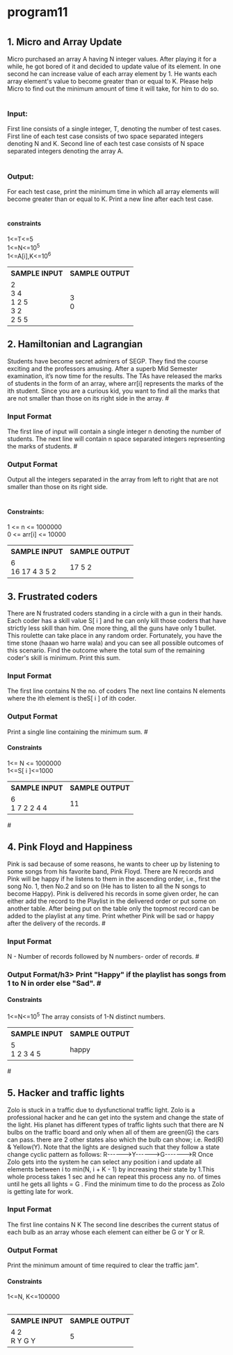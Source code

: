# <h1>program11</h1>
# <h2>1. Micro and Array Update</h2>
Micro purchased an array A having N integer values. After playing it for a while, he got 
bored of it and decided to update value of its element. In one second he can increase 
value of each array element by 1. He wants each array element's value to become greater 
than or equal to K. Please help Micro to find out the minimum amount of time it will take, 
for him to do so.
# <h3>Input:</h3>
First line consists of a single integer, T, denoting the number of test cases.
First line of each test case consists of two space separated integers denoting N and K.
Second line of each test case consists of N space separated integers denoting the array 
A.
# <h3>Output:</h3>
For each test case, print the minimum time in which all array elements will become 
greater than or equal to K. Print a new line after each test case.
# <h4>constraints</h4>
1<=T<=5<br>1<=N<=10<sup>5</sup><br>
1<=A[i],K<=10<sup>6</sup><br>
<table style="width:100%"> 
<tr> 
<th>SAMPLE INPUT</th> 
<th>SAMPLE OUTPUT</th> 
</tr> 
<tr>  
<td>2<br> 3 4<br> 1 2 5<br> 3 2<br>    2 5 5</td> 
<td>3<br>    0</td> 
</tr> 
</table>
<h2>2. Hamiltonian and Lagrangian </h2>
Students have become secret admirers of SEGP. They find the course exciting and the 
professors amusing. After a superb Mid Semester examination, it’s now time for the 
results. The TAs have released the marks of students in the form of an array, where arr[i] 
represents the marks of the ith student.
Since you are a curious kid, you want to find all the marks that are not smaller than those 
on its right side in the array.
# <h3>Input Format</h3>
The first line of input will contain a single integer n denoting the number of students.
The next line will contain n space separated integers representing the marks of students.
# <h3>Output Format</h3>
Output all the integers separated in the array from left to right that are not smaller than 
those on its right side.



# <h4>Constraints:</h4> 1 <= n <= 1000000<br> 0 <= arr[i] <= 10000<br> 
<table style="width:100%"> <tr>   <th>SAMPLE INPUT</th> 
  <th>SAMPLE OUTPUT</th> </tr> 
  <tr>   <tr>    <td>6<br>     16 17 4 3 5 2</td>  
  <td>17 5 2</td> 
  </tr> </table>
<h2>3. Frustrated coders </h2>
There are N frustrated coders standing in a circle with a gun in their hands. Each coder 
has a skill value S[ i ] and he can only kill those coders that have strictly less skill than 
him. One more thing, all the guns have only 1 bullet. This roulette can take place in 
any random order. Fortunately, you have the time stone (haaan wo harre wala) and 
you can see all possible outcomes of this scenario. Find the outcome where the total 
sum of the remaining coder's skill is minimum. Print this sum.
<h3>Input Format</h3>
The first line contains N the no. of coders
The next line contains N elements where the ith element is theS[ i ] of ith coder.
<h3>Output Format</h3>
Print a single line containing the minimum sum.
# <h4>Constraints</h4> 1<= N <= 1000000<br> 1<=S[ i ]<=1000<br> <table style="width:100%"> <tr> 
  <th>SAMPLE INPUT</th>   <th>SAMPLE OUTPUT</th>
  </tr>  <tr>    <td>6<br>      1 7 2 2 4 4</td> 
  <td>11</td>  </tr>  </table>
  #<h2>4. Pink Floyd and Happiness </h2>
Pink is sad because of some reasons, he wants to cheer up by listening to some songs 
from his favorite band, Pink Floyd.
There are N records and Pink will be happy if he listens to them in the ascending 
order, i.e., first the song No. 1, then No.2 and so on (He has to listen to all the N songs 
to become Happy).
Pink is delivered his records in some given order, he can either add the record to the 
Playlist in the delivered order or put some on another table. After being put on the 
table only the topmost record can be added to the playlist at any time.
Print whether Pink will be sad or happy after the delivery of the records.
#<h3>Input Format</h3>
N - Number of records followed by
N numbers- order of records.
#<h3>Output Format/h3>
Print "Happy" if the playlist has songs from 1 to N in order else "Sad".
#<h4>Constraints</h4>
1<=N<=10<sup>5</sup>
The array consists of 1-N distinct numbers.
<table> <tr> <th>SAMPLE INPUT</th><th>SAMPLE OUTPUT</th></tr>
  <tr><td>5<br>1 2 3 4 5</td><td>happy</td></tr>
  <table>
#<h2>5. Hacker and traffic lights </h2>
Zolo is stuck in a traffic due to dysfunctional traffic light. Zolo is a professional hacker 
and he can get into the system and change the state of the light. His planet has 
different types of traffic lights such that there are N bulbs on the traffic board and 
only when all of them are green(G) the cars can pass. there are 2 other states also 
which the bulb can show; i.e. Red(R) & Yellow(Y). Note that the lights are designed 
such that they follow a state change cyclic pattern as follows:
 R------>Y------>G------->R
Once Zolo gets into the system he can select any position i and update all elements 
between i to min(N, i + K - 1) by increasing their state by 1.This whole process takes 
1 sec and he can repeat this process any no. of times until he gets all lights = G . Find 
the minimum time to do the process as Zolo is getting late for work.
<h3>Input Format</h3>
The first line contains N K
The second line describes the current status of each bulb as an array whose each 
element can either be G or Y or R.
<h3>Output Format</h3>
Print the minimum amount of time required to clear the traffic jam".
<h4>Constraints</h4>
1<=N, K<=100000<table> <tr> <th>SAMPLE INPUT</th><th>SAMPLE OUTPUT</th></tr>
  <tr><td>4 2<br>R Y G Y</td><td>5</td></tr>
  <table>
